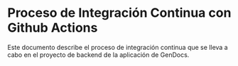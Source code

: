 # Proceso de Integración Continua con Github Actions

Este documento describe el proceso de integración continua que se lleva a cabo en el proyecto de backend de la aplicación de GenDocs.
